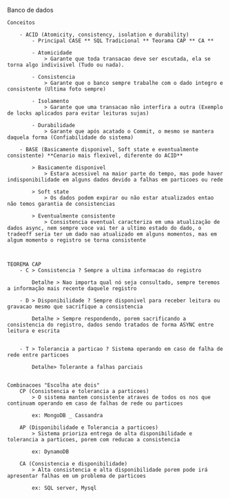 Banco de dados
    
    Conceitos 

        - ACID (Atomicity, consistency, isolation e durability)
            - Principal CASE ** SQL Tradicional ** Teorama CAP ** CA **
            
            - Atomicidade 
                > Garante que toda transacao deve ser escutada, ela se torna algo indivisivel (Tudo ou nada).

            - Consistencia
                > Garante que o banco sempre trabalhe com o dado integro e consistente (Ultima foto sempre)

            - Isolamento 
                > Garante que uma transacao não interfira a outra (Exemplo de locks aplicados para evitar leituras sujas)
            
            - Durabilidade
                > Garante que após acatado o Commit, o mesmo se mantera daquela forma (Confiabilidade do sistema)

        - BASE (Basicamente disponivel, Soft state e eventualmente consistente) **Cenario mais flexivel, diferente do ACID**

            > Basicamente disponivel
                > Estara acessivel na maior parte do tempo, mas pode haver indisponibilidade em alguns dados devido a falhas em particoes ou rede

            > Soft state
                > Os dados podem expirar ou não estar atualizados entao não temos garantia de consistencias 
            
            > Eventualmente consistente
                > Consistencia eventual caracteriza em uma atualização de dados async, nem sempre voce vai ter a ultimo estado do dado, o tradeoff seria ter um dado nao atualizado em alguns momentos, mas em algum momento o registro se torna consistente
            


    TEOREMA CAP 
        - C > Consistencia ? Sempre a ultima informacao do registro 

            Detalhe > Nao importa qual nó seja consultado, sempre teremos a informação mais recente daquele registro 
            
        - D > Disponibilidade ? Sempre disponivel para receber leitura ou gravacao mesmo que sacrifique a consistencia

            Detalhe > Sempre respondendo, porem sacrificando a consistencia do registro, dados sendo tratados de forma ASYNC entre leitura e escrita 


        - T > Tolerancia a particao ? Sistema operando em caso de falha de rede entre particoes

            Detalhe> Tolerante a falhas parciais


    Combinacoes "Escolha ate dois"
        CP (Consistencia e tolerancia a particoes)
            > O sistema mantem consistente atraves de todos os nos que continuam operando em caso de falhas de rede ou particoes

            ex: MongoDB _ Cassandra

        AP (Disponibilidade e Tolerancia a particoes)
            > Sistema prioriza entrega de alta disponibilidade e tolerancia a particoes, porem com reducao a consistencia

            ex: DynamoDB

        CA (Consistencia e disponibilidade)
            > Alta consistencia e alta disponibilidade porem pode irá apresentar falhas em um problema de particoes

            ex: SQL server, Mysql

